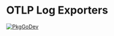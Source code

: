 # OTLP Log Exporters

[![PkgGoDev](https://pkg.go.dev/badge/go.opentelemetry.io/otel/exporters/otlp/otlplog)](https://pkg.go.dev/go.opentelemetry.io/otel/exporters/otlp/otlplog)

